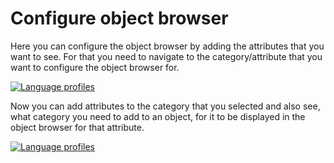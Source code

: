 # Configure object browser

Here you can configure the object browser by adding the attributes that you want to see. For that you need to navigate to the category/attribute that you want to configure the object browser for.

[![Language profiles](../assets/images/en/system-administration/administration/data-view/configure-object-browser/1-cob.png)](../assets/images/en/system-administration/administration/data-view/configure-object-browser/1-cob.png)

Now you can add attributes to the category that you selected and also see, what category you need to add to an object, for it to be displayed in the object browser for that attribute.

[![Language profiles](../assets/images/en/system-administration/administration/data-view/configure-object-browser/2-cob.png)](../assets/images/en/system-administration/administration/data-view/configure-object-browser/2-cob.png)
